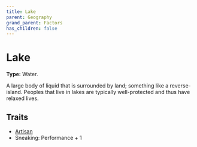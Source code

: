```yaml
---
title: Lake
parent: Geography
grand_parent: Factors
has_children: false
---
```


# Lake

**Type:** Water.

A large body of liquid that is surrounded by land; something like a reverse-island. Peoples that live in lakes are typically well-protected and thus have relaxed lives.

## Traits

* [Artisan](/cosmos/Factors/Traits/Artisan)
* Sneaking: Performance + 1
